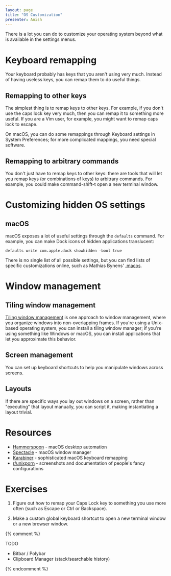 ```yaml
---
layout: page
title: "OS Customization"
presenter: Anish
---
```


There is a lot you can do to customize your operating system beyond what is
available in the settings menus.

# Keyboard remapping

Your keyboard probably has keys that you aren't using very much. Instead of
having useless keys, you can remap them to do useful things.

## Remapping to other keys

The simplest thing is to remap keys to other keys. For example, if you don't
use the caps lock key very much, then you can remap it to something more
useful. If you are a Vim user, for example, you might want to remap caps lock
to escape.

On macOS, you can do some remappings through Keyboard settings in System
Preferences; for more complicated mappings, you need special software.

## Remapping to arbitrary commands

You don't just have to remap keys to other keys: there are tools that will let
you remap keys (or combinations of keys) to arbitrary commands. For example,
you could make command-shift-t open a new terminal window.

# Customizing hidden OS settings

## macOS

macOS exposes a lot of useful settings through the `defaults` command. For
example, you can make Dock icons of hidden applications translucent:

```shell
defaults write com.apple.dock showhidden -bool true
```

There is no single list of all possible settings, but you can find lists of
specific customizations online, such as Mathias Bynens'
[.macos](https://github.com/mathiasbynens/dotfiles/blob/master/.macos).

# Window management

## Tiling window management

[Tiling window management](https://en.wikipedia.org/wiki/Tiling_window_manager)
is one approach to window management, where you organize windows into
non-overlapping frames. If you're using a Unix-based operating system, you can
install a tiling window manager; if you're using something like Windows or
macOS, you can install applications that let you approximate this behavior.

## Screen management

You can set up keyboard shortcuts to help you manipulate windows across
screens.

## Layouts

If there are specific ways you lay out windows on a screen, rather than
"executing" that layout manually, you can script it, making instantiating a
layout trivial.

# Resources

- [Hammerspoon](https://www.hammerspoon.org/) - macOS desktop automation
- [Spectacle](https://www.spectacleapp.com/) - macOS window manager
- [Karabiner](https://pqrs.org/osx/karabiner/) - sophisticated macOS keyboard remapping
- [r/unixporn](https://www.reddit.com/r/unixporn/) - screenshots and
documentation of people's fancy configurations

# Exercises

1. Figure out how to remap your Caps Lock key to something you use more often
   (such as Escape or Ctrl or Backspace).

1. Make a custom global keyboard shortcut to open a new terminal window or a
   new browser window.

{% comment %}

TODO

- Bitbar / Polybar
- Clipboard Manager (stack/searchable history)

{% endcomment %}
